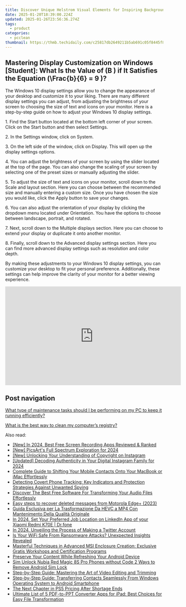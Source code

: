 ```yaml
---
title: Discover Unique Helstrom Visual Elements for Inspiring Backgrounds - High-Quality Graphics by YL Software Solutions
date: 2025-01-20T18:39:00.224Z
updated: 2025-01-26T23:56:36.274Z
tags:
  - product
categories:
  - pcclean
thumbnail: https://thmb.techidaily.com/c25817db2649211b5ab691c05f8445f856dd9c30835b0dd15640eaddc52cca01.jpg
---
```


## Mastering Display Customization on Windows [Student]: What Is the Value of \(B \) if It Satisfies the Equation \(\Frac{b}{6} = 9 \)?

The Windows 10 display settings allow you to change the appearance of your desktop and customize it to your liking. There are many different display settings you can adjust, from adjusting the brightness of your screen to choosing the size of text and icons on your monitor. Here is a step-by-step guide on how to adjust your Windows 10 display settings. 

1\. Find the Start button located at the bottom left corner of your screen. Click on the Start button and then select Settings.

2\. In the Settings window, click on System.

3\. On the left side of the window, click on Display. This will open up the display settings options. 

4\. You can adjust the brightness of your screen by using the slider located at the top of the page. You can also change the scaling of your screen by selecting one of the preset sizes or manually adjusting the slider.

5\. To adjust the size of text and icons on your monitor, scroll down to the Scale and layout section. Here you can choose between the recommended size and manually entering a custom size. Once you have chosen the size you would like, click the Apply button to save your changes.

6\. You can also adjust the orientation of your display by clicking the dropdown menu located under Orientation. You have the options to choose between landscape, portrait, and rotated.

7\. Next, scroll down to the Multiple displays section. Here you can choose to extend your display or duplicate it onto another monitor.

8\. Finally, scroll down to the Advanced display settings section. Here you can find more advanced display settings such as resolution and color depth. 

By making these adjustments to your Windows 10 display settings, you can customize your desktop to fit your personal preference. Additionally, these settings can help improve the clarity of your monitor for a better viewing experience.

<!-- affiliate ads begin -->
<iframe width="560" height="315" src="https://www.youtube.com/embed/HaM818fFKXQ?si=ZZLA4lFSHSgCpSE0" title="YouTube video player" frameborder="0" allow="accelerometer; autoplay; clipboard-write; encrypted-media; gyroscope; picture-in-picture; web-share" referrerpolicy="strict-origin-when-cross-origin" allowfullscreen></iframe>
<!-- affiliate ads end -->

## Post navigation

[What type of maintenance tasks should I be performing on my PC to keep it running efficiently?](https://tools.techidaily.com/pcclean/products/)

[What is the best way to clean my computer’s registry?](https://tools.techidaily.com/pcclean/products/)

<ins class="adsbygoogle"
     style="display:block"
     data-ad-format="autorelaxed"
     data-ad-client="ca-pub-7571918770474297"
     data-ad-slot="1223367746"></ins>

<ins class="adsbygoogle"
     style="display:block"
     data-ad-client="ca-pub-7571918770474297"
     data-ad-slot="8358498916"
     data-ad-format="auto"
     data-full-width-responsive="true"></ins>

<span class="atpl-alsoreadstyle">Also read:</span>
<div><ul>
<li><a href="https://digital-screen-recording.techidaily.com/new-in-2024-best-free-screen-recording-apps-reviewed-and-ranked/"><u>[New] In 2024, Best Free Screen Recording Apps Reviewed & Ranked</u></a></li>
<li><a href="https://fox-blue.techidaily.com/new-picsarts-full-spectrum-exploration-for-2024/"><u>[New] PicsArt's Full Spectrum Exploration for 2024</u></a></li>
<li><a href="https://some-guidance.techidaily.com/new-unlocking-your-understanding-of-copyright-on-instagram/"><u>[New] Unlocking Your Understanding of Copyright on Instagram</u></a></li>
<li><a href="https://instagram-video-recordings.techidaily.com/updated-decoding-authenticity-in-your-digital-instagram-family-for-2024/"><u>[Updated] Decoding Authenticity in Your Digital Instagram Family for 2024</u></a></li>
<li><a href="https://win-exclusive.techidaily.com/complete-guide-to-shifting-your-mobile-contacts-onto-your-macbook-or-imac-effortlessly/"><u>Complete Guide to Shifting Your Mobile Contacts Onto Your MacBook or iMac Effortlessly</u></a></li>
<li><a href="https://win-exclusive.techidaily.com/detecting-covert-phone-tracking-key-indicators-and-protection-strategies-against-unwanted-spying/"><u>Detecting Covert Phone Tracking: Key Indicators and Protection Strategies Against Unwanted Spying</u></a></li>
<li><a href="https://win-exclusive.techidaily.com/discover-the-best-free-software-for-transforming-your-audio-files-effortlessly/"><u>Discover The Best Free Software For Transforming Your Audio Files Effortlessly</u></a></li>
<li><a href="https://phone-solutions.techidaily.com/easy-steps-to-recover-deleted-messages-from-motorola-edgeplus-2023-by-fonelab-android-recover-messages/"><u>Easy steps to recover deleted messages from Motorola Edge+ (2023)</u></a></li>
<li><a href="https://some-knowledge.techidaily.com/guida-esclusiva-per-la-trasformazione-da-hevc-a-mp4-con-mantenimento-della-qualita-originale/"><u>Guida Esclusiva per La Trasformazione Da HEVC a MP4 Con Mantenimento Della Qualità Originale</u></a></li>
<li><a href="https://location-social.techidaily.com/in-2024-set-your-preferred-job-location-on-linkedin-app-of-your-xiaomi-redmi-k70e-drfone-by-drfone-virtual-android/"><u>In 2024, Set Your Preferred Job Location on LinkedIn App of your Xiaomi Redmi K70E | Dr.fone</u></a></li>
<li><a href="https://twitter-videos.techidaily.com/in-2024-unveiling-the-process-of-making-a-twitter-account/"><u>In 2024, Unveiling the Process of Making a Twitter Account</u></a></li>
<li><a href="https://win-exclusive.techidaily.com/is-your-wifi-safe-from-ransomware-attacks-unexpected-insights-revealed/"><u>Is Your WiFi Safe From Ransomware Attacks? Unexpected Insights Revealed</u></a></li>
<li><a href="https://win-exclusive.techidaily.com/masterful-techniques-in-advanced-msi-enclosure-creation-exclusive-gratis-workshops-and-certification-programs/"><u>Masterful Techniques in Advanced MSI Enclosure Creation: Exclusive Gratis Workshops and Certification Programs</u></a></li>
<li><a href="https://win-exclusive.techidaily.com/preserve-your-content-while-refreshing-your-android-device/"><u>Preserve Your Content While Refreshing Your Android Device</u></a></li>
<li><a href="https://sim-unlock.techidaily.com/sim-unlock-nubia-red-magic-8s-pro-phones-without-code-2-ways-to-remove-android-sim-lock-by-drfone-android/"><u>Sim Unlock Nubia Red Magic 8S Pro Phones without Code 2 Ways to Remove Android Sim Lock</u></a></li>
<li><a href="https://win-exclusive.techidaily.com/step-by-step-guide-mastering-the-art-of-video-editing-and-trimming/"><u>Step-by-Step Guide: Mastering the Art of Video Editing and Trimming</u></a></li>
<li><a href="https://win-exclusive.techidaily.com/step-by-step-guide-transferring-contacts-seamlessly-from-windows-operating-system-to-android-smartphone/"><u>Step-by-Step Guide: Transferring Contacts Seamlessly From Windows Operating System to Android Smartphone</u></a></li>
<li><a href="https://games-able.techidaily.com/the-next-chapter-in-ps5-pricing-after-shortage-ends/"><u>The Next Chapter in PS5 Pricing After Shortage Ends</u></a></li>
<li><a href="https://win-exclusive.techidaily.com/ultimate-list-of-5-pdf-to-ppt-converter-apps-for-ipad-best-choices-for-easy-file-transformation/"><u>Ultimate List of 5 PDF-to-PPT Converter Apps for iPad: Best Choices for Easy File Transformation</u></a></li>
</ul></div>

